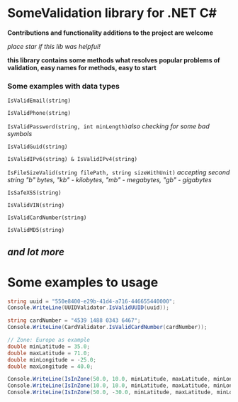 ﻿# SomeValidation library for .NET C#
**Contributions and functionality additions to the project are welcome**

*place star if this lib was helpful!*

**this library contains some methods what resolves popular problems of validation, easy names for methods, easy to start**

### Some examples with data types

`IsValidEmail(string)`

`IsValidPhone(string)`

`IsValidPassword(string, int minLength)`*also checking for some bad symbols*

`IsValidGuid(string)`

`IsValidIPv6(string) & IsValidIPv4(string)`

`IsFileSizeValid(string filePath, string sizeWithUnit)` *accepting second string "b" bytes, "kb" - kilobytes, "mb" - megabytes, "gb" - gigabytes*

`IsSafeXSS(string)`

`IsValidVIN(string)`

`IsValidCardNumber(string)`

`IsValidMD5(string)`

*and lot more*
---
# Some examples to usage

```C#
string uuid = "550e8400-e29b-41d4-a716-446655440000"; 
Console.WriteLine(UUIDValidator.IsValidUUID(uuid));
```
```C#
string cardNumber = "4539 1488 0343 6467";
Console.WriteLine(CardValidator.IsValidCardNumber(cardNumber));
```
```C#
// Zone: Europe as example
double minLatitude = 35.0;
double maxLatitude = 71.0;
double minLongitude = -25.0;
double maxLongitude = 40.0;

Console.WriteLine(IsInZone(50.0, 10.0, minLatitude, maxLatitude, minLongitude, maxLongitude));  // True
Console.WriteLine(IsInZone(10.0, 10.0, minLatitude, maxLatitude, minLongitude, maxLongitude));  // False
Console.WriteLine(IsInZone(50.0, -30.0, minLatitude, maxLatitude, minLongitude, maxLongitude)); // False 
```

